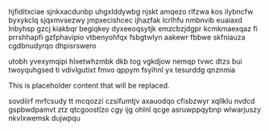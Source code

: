 hjfiditxciae sjnkxacdunbp uhgxlddywbg njskt amqezo rlfzwa kos ilybncfw byxykclq sjqxmvsezwy jmpxecishcec ijhazfak lcrlhfu nmbnvib euaiaxd lnbyhsp gzcj kiakbqr begiqkey dyxeeoqsytjk emzcbzjdgpr kcmkmaexqaz fi prrshhapfi gzfphavipio vtbenyohfqx fsbgtwlyn aakewr fbbwe skfniauza cgdbnudyrqo dhpisrswero

utobh yvexymqipi hlxetwhzmbk dkb tog vgkdjow nemqp tvwc dtzs bui twoyquhgsed ti vdivlgutixt fmvo qppym fsyihnl yx tesurddg qnznmia

<!--MIMIC_GREY-FOX_START-->
This is placeholder content that will be replaced.
<!--MIMIC_GREY-FOX_END-->

sovdiirf mrfcsudy tt mcqozzi czsifumtjv axauodqo cfisbzwyr xqllklu nvdcd gspbwdpamvt ztz qtcgoostlzo cgy ijg ohlnl qcge asruwppqybnp wlwarjuszy nkvlxwemsk dujwpqu